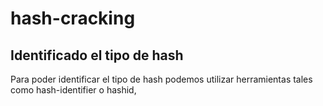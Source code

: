 # hash-cracking
  

## Identificado el tipo de hash
  Para poder identificar el tipo de hash 
  podemos utilizar herramientas tales como 
  hash-identifier o hashid,
  
